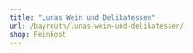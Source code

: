 ```yaml
---
title: "Lunas Wein und Delikatessen"
url: /bayreuth/lunas-wein-und-delikatessen/
shop: Feinkost
---
```

